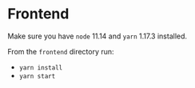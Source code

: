 # Frontend

Make sure you have `node` 11.14 and `yarn` 1.17.3 installed. 

From the `frontend` directory run:

* `yarn install`
* `yarn start`
